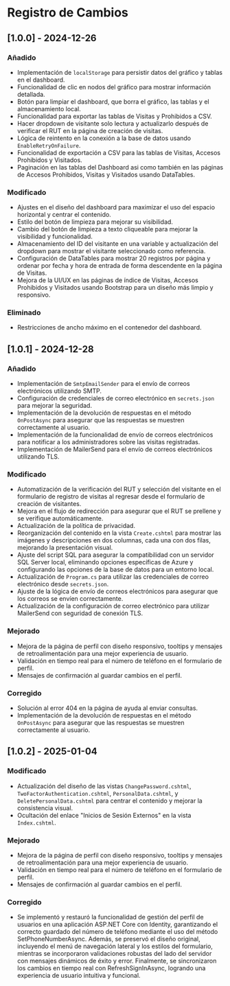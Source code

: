 # Registro de Cambios

## [1.0.0] - 2024-12-26

### Añadido
- Implementación de `localStorage` para persistir datos del gráfico y tablas en el dashboard.
- Funcionalidad de clic en nodos del gráfico para mostrar información detallada.
- Botón para limpiar el dashboard, que borra el gráfico, las tablas y el almacenamiento local.
- Funcionalidad para exportar las tablas de Visitas y Prohibidos a CSV.
- Hacer dropdown de visitante solo lectura y actualizarlo después de verificar el RUT en la página de creación de visitas.
- Lógica de reintento en la conexión a la base de datos usando `EnableRetryOnFailure`.
- Funcionalidad de exportación a CSV para las tablas de Visitas, Accesos Prohibidos y Visitados.
- Paginación en las tablas del Dashboard asi como también en las páginas de Accesos Prohibidos, Visitas y Visitados usando DataTables.

### Modificado
- Ajustes en el diseño del dashboard para maximizar el uso del espacio horizontal y centrar el contenido.
- Estilo del botón de limpieza para mejorar su visibilidad.
- Cambio del botón de limpieza a texto cliqueable para mejorar la visibilidad y funcionalidad.
- Almacenamiento del ID del visitante en una variable y actualización del dropdown para mostrar el visitante seleccionado como referencia.
- Configuración de DataTables para mostrar 20 registros por página y ordenar por fecha y hora de entrada de forma descendente en la página de Visitas.
- Mejora de la UI/UX en las páginas de índice de Visitas, Accesos Prohibidos y Visitados usando Bootstrap para un diseño más limpio y responsivo.

### Eliminado
- Restricciones de ancho máximo en el contenedor del dashboard.

## [1.0.1] - 2024-12-28

### Añadido
- Implementación de `SmtpEmailSender` para el envío de correos electrónicos utilizando SMTP.
- Configuración de credenciales de correo electrónico en `secrets.json` para mejorar la seguridad.
- Implementación de la devolución de respuestas en el método `OnPostAsync` para asegurar que las respuestas se muestren correctamente al usuario.
- Implementación de la funcionalidad de envío de correos electrónicos para notificar a los administradores sobre las visitas registradas.
- Implementación de MailerSend para el envío de correos electrónicos utilizando TLS.

### Modificado
- Automatización de la verificación del RUT y selección del visitante en el formulario de registro de visitas al regresar desde el formulario de creación de visitantes.
- Mejora en el flujo de redirección para asegurar que el RUT se prellene y se verifique automáticamente.
- Actualización de la política de privacidad.
- Reorganización del contenido en la vista `Create.cshtml` para mostrar las imágenes y descripciones en dos columnas, cada una con dos filas, mejorando la presentación visual.
- Ajuste del script SQL para asegurar la compatibilidad con un servidor SQL Server local, eliminando opciones específicas de Azure y configurando las opciones de la base de datos para un entorno local.
- Actualización de `Program.cs` para utilizar las credenciales de correo electrónico desde `secrets.json`.
- Ajuste de la lógica de envío de correos electrónicos para asegurar que los correos se envíen correctamente.
- Actualización de la configuración de correo electrónico para utilizar MailerSend con seguridad de conexión TLS.

### Mejorado
- Mejora de la página de perfil con diseño responsivo, tooltips y mensajes de retroalimentación para una mejor experiencia de usuario.
- Validación en tiempo real para el número de teléfono en el formulario de perfil.
- Mensajes de confirmación al guardar cambios en el perfil.

### Corregido
- Solución al error 404 en la página de ayuda al enviar consultas.
- Implementación de la devolución de respuestas en el método `OnPostAsync` para asegurar que las respuestas se muestren correctamente al usuario.

## [1.0.2] - 2025-01-04

### Modificado
- Actualización del diseño de las vistas `ChangePassword.cshtml`, `TwoFactorAuthentication.cshtml`, `PersonalData.cshtml`, y `DeletePersonalData.cshtml` para centrar el contenido y mejorar la consistencia visual.
- Ocultación del enlace "Inicios de Sesión Externos" en la vista `Index.cshtml`.

### Mejorado
- Mejora de la página de perfil con diseño responsivo, tooltips y mensajes de retroalimentación para una mejor experiencia de usuario.
- Validación en tiempo real para el número de teléfono en el formulario de perfil.
- Mensajes de confirmación al guardar cambios en el perfil.

### Corregido
- Se implementó y restauró la funcionalidad de gestión del perfil de usuarios en una aplicación ASP.NET Core con Identity, garantizando el correcto guardado del número de teléfono mediante el uso del método SetPhoneNumberAsync. Además, se preservó el diseño original, incluyendo el menú de navegación lateral y los estilos del formulario, mientras se incorporaron validaciones robustas del lado del servidor con mensajes dinámicos de éxito y error. Finalmente, se sincronizaron los cambios en tiempo real con RefreshSignInAsync, logrando una experiencia de usuario intuitiva y funcional.